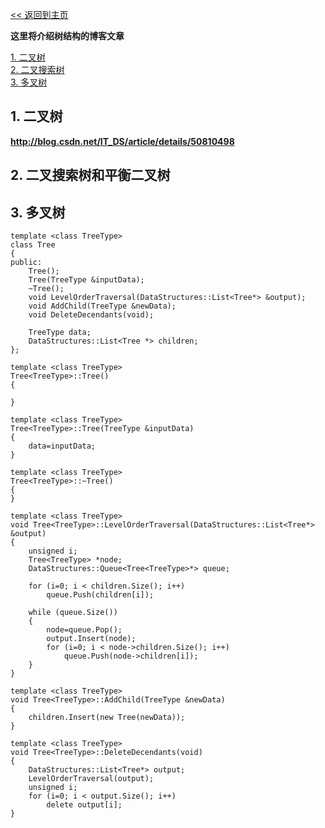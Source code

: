 [<< 返回到主页](index.md)

**这里将介绍树结构的博客文章**  

[1. 二叉树](#1)  
[2. 二叉搜索树](#2)  
[3. 多叉树](#3)  

<span id="1"></span>
## **1. 二叉树**  

**http://blog.csdn.net/IT_DS/article/details/50810498**

<span id="2"></span>
## **2. 二叉搜索树和平衡二叉树**  



<span id="3"></span>
## **3. 多叉树**  

```
template <class TreeType>
class Tree
{
public:
    Tree();
    Tree(TreeType &inputData);
    ~Tree();
    void LevelOrderTraversal(DataStructures::List<Tree*> &output);
    void AddChild(TreeType &newData);
    void DeleteDecendants(void);

    TreeType data;
    DataStructures::List<Tree *> children;
};

template <class TreeType>
Tree<TreeType>::Tree()
{

}

template <class TreeType>
Tree<TreeType>::Tree(TreeType &inputData)
{
    data=inputData;
}

template <class TreeType>
Tree<TreeType>::~Tree()
{
}

template <class TreeType>
void Tree<TreeType>::LevelOrderTraversal(DataStructures::List<Tree*> &output)
{
    unsigned i;
    Tree<TreeType> *node;
    DataStructures::Queue<Tree<TreeType>*> queue;

    for (i=0; i < children.Size(); i++)
        queue.Push(children[i]);

    while (queue.Size())
    {
        node=queue.Pop();
        output.Insert(node);
        for (i=0; i < node->children.Size(); i++)
            queue.Push(node->children[i]);
    }
}

template <class TreeType>
void Tree<TreeType>::AddChild(TreeType &newData)
{
    children.Insert(new Tree(newData));
}

template <class TreeType>
void Tree<TreeType>::DeleteDecendants(void)
{
    DataStructures::List<Tree*> output;
    LevelOrderTraversal(output);
    unsigned i;
    for (i=0; i < output.Size(); i++)
        delete output[i];
}
```
